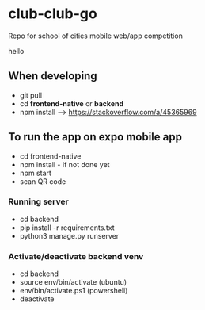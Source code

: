 # club-club-go
Repo for school of cities mobile web/app competition

hello

## When developing
- git pull 
- cd **frontend-native** or **backend** 
- npm install --> https://stackoverflow.com/a/45365969


## To run the app on expo mobile app
- cd frontend-native
- npm install - if not done yet
- npm start
- scan QR code 

### Running  server 
- cd backend
- pip install -r requirements.txt 
- python3 manage.py runserver

### Activate/deactivate backend venv
- cd backend
- source env/bin/activate (ubuntu)
- env/bin/activate.ps1 (powershell)
- deactivate




